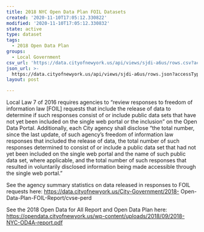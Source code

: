 ```yaml
---
title: 2018 NYC Open Data Plan FOIL Datasets
created: '2020-11-10T17:05:12.330822'
modified: '2020-11-10T17:05:12.330832'
state: active
type: dataset
tags:
  - 2018 Open Data Plan
groups:
  - Local Government
csv_url: 'https://data.cityofnewyork.us/api/views/sjdi-a6us/rows.csv?accessType=DOWNLOAD'
json_url: >-
  https://data.cityofnewyork.us/api/views/sjdi-a6us/rows.json?accessType=DOWNLOAD
layout: post

---
```

Local Law 7 of 2016 requires agencies to “review responses to freedom of
information law [FOIL] requests that include the release of data to determine
if such responses consist of or include public data sets that have not yet been
included on the single web portal or the inclusion” on the Open Data Portal.
Additionally, each City agency shall disclose “the total number, since the last
update, of such agency’s freedom of information law responses that included the
release of data, the total number of such responses determined to consist of or include
a public data set that had not yet been included on the single web portal and
the name of such public data set, where applicable, and the total number of such
responses that resulted in voluntarily disclosed information being made accessible
through the single web portal.”

See the agency summary statistics on data released in responses to FOIL requests here: https://data.cityofnewyork.us/City-Government/2018-
Open-Data-Plan-FOIL-Report/cvse-perd

See the 2018 Open Data for All Report and Open Data Plan here: https://opendata.cityofnewyork.us/wp-content/uploads/2018/09/2018-NYC-OD4A-report.pdf
